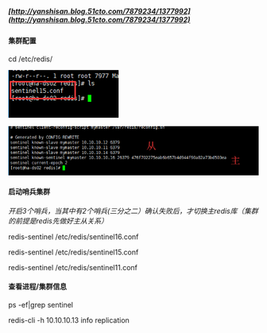 ##### [http://yanshisan.blog.51cto.com/7879234/1377992](http://yanshisan.blog.51cto.com/7879234/1377992)

#### 集群配置

cd /etc/redis/

![](/assets/sentinal.png)

![](/assets/sentinel2.png)

#### 启动哨兵集群

_开启3个哨兵，当其中有2个哨兵\(三分之二）确认失败后，才切换主redis库（集群的前提是redis先做好主从关系）_

redis-sentinel /etc/redis/sentinel16.conf

redis-sentinel /etc/redis/sentinel15.conf

redis-sentinel /etc/redis/sentinel11.conf

#### 查看进程/集群信息

ps -ef\|grep sentinel

redis-cli -h 10.10.10.13 info replication


